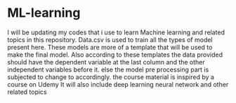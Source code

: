# ML-learning
I will be updating my codes that i use to learn Machine learning and related topics in this repository.
Data.csv is used to train all the types of model present here. These models are more of a template that will be used to make the final model. Also according to these templates the data provided should have the dependent variable at the last column and the other independent variables before it. 
else the model pre processing part is subjected to change to accordingly.
the course material is inspired by a course on Udemy 
It will also include deep learning neural network and other related topics 
